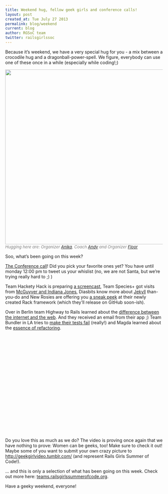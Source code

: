 ```yaml
---
title: Weekend hug, fellow geek girls and conference calls!
layout: post
created_at: Tue July 27 2013
permalink: blog/weekend
current: blog
author: RGSoC team
twitter: railsgirlssoc
---
```



Because it’s weekend, we have a very special hug for you - a mix between a crocodile hug and a dragonball-power-spell. We figure, everybody can use one of these once in a while (especially while coding!;)

<img src="https://f.cloud.github.com/assets/1711357/867486/b15158fc-f6fe-11e2-8854-a990e3a43dd3.gif" width="560">
<br>
<i><font color="grey" size="2px"> Hugging here are: Organizer 
		<a href="http://twitter.com/langziehohr">Anika</a>, Coach 
		<a href="http://twitter.com/pxlpnk">Andy</a> and Organizer 
		<a href="http://twitter.com/floordrees">Floor</a>
</font></i>


Soo, what’s been going on this week?

[The Conference call](http://railsgirlssummerofcode.org/blog/conference/)! Did you pick your favorite ones yet? You have until monday 12:00 pm to tweet us your whislist (no, we are not Santa, but we’re trying really hard to ;) ) 

Team Hackety Hack is preparing [a screencast](http://teamhackety.wordpress.com/2013/07/26/july-26th-week-2-unanswered-questions-filter/), Team Species+ got visits from [McGuyver and Indiana Jones](http://dalach.blogspot.de/2013/07/when-indiana-meets-macgyver.html ),
Diasbits know more about [Jekyll](http://defendingdiaspora.wordpress.com/2013/07/25/jekyll/ ) than-you-do and New Rosies are offering you [a sneak peek](http://newrosies.tumblr.com/post/56494607526/creating-our-rack-framework) at their newly created Rack framework (which they’ll release on GitHub soon-ish).

Over in Berlin team Highway to Rails learned about the [difference between the internet and the web](http://highwaytorails.tumblr.com/post/56431303669/day-17-25-7-2013-more-action-mailer). And they received an email from their app ;)
Team Bundler in LA tries to [make their tests fail](http://rgsocbundler.github.io/2013/07/24/week2-day7.html) (really!) and
Magda learned about the [essence of refactoring](http://lipen.co/til/more-is-new-less.html).

<object width="560" height="315"><param name="movie" value="//www.youtube.com/v/s4Rjy5yW1gQ?version=3&amp;hl=en_US"></param><param name="allowFullScreen" value="true"></param><param name="allowscriptaccess" value="always"></param><embed src="//www.youtube.com/v/s4Rjy5yW1gQ?version=3&amp;hl=en_US" type="application/x-shockwave-flash" width="560" height="315" allowscriptaccess="always" allowfullscreen="true"></embed></object>


Do you love this as much as we do? The video is proving once again that we have nothing to prove: Women can be geeks, too! Make sure to check it out! Maybe some of you want to submit your own crazy picture to http://geekgirlvideo.tumblr.com/ (and represent Rails Girls Summer of Code!).

... and this is only a selection of what has been going on this week. Check out more here: [teams.railsgirlssummerofcode.org](teams.railsgirlssummerofcode.org).

Have a geeky weekend, everyone!


 


